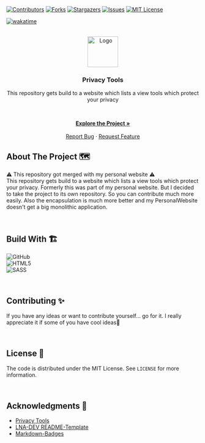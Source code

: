 <!-- VERSION: LNA-DEV-README-TEMPLATE V1.2 -->

<div id="top"></div>

[![Contributors][contributors-shield]][contributors-url]
[![Forks][forks-shield]][forks-url]
[![Stargazers][stars-shield]][stars-url]
[![Issues][issues-shield]][issues-url]
[![MIT License][license-shield]][license-url]  

[![wakatime](https://wakatime.com/badge/user/d37401d6-1566-41ea-b7ab-8cc7d2c9f55b/project/eb177495-90d7-402f-b3a5-04a5254d050d.svg)](https://wakatime.com/badge/user/d37401d6-1566-41ea-b7ab-8cc7d2c9f55b/project/eb177495-90d7-402f-b3a5-04a5254d050d)  

<!-- PROJECT LOGO -->
<br />
<div align="center">
  <a href="https://github.com/lna-dev/PrivacyTools">
    <img src="https://lna-dev.com/Assets/Metadata/Pingüino-Square.png" alt="Logo" width="80" height="80">
  </a>

<h3 align="center">Privacy Tools</h3>

This repository gets build to a website which lists a view tools which protect your privacy

<p align="center">

<br />

<a href="https://privacy.lna-dev.net"><strong>Explore the Project »</strong></a>
<br />
<br />
<a href="https://github.com/lna-dev/PrivacyTools/issues">Report Bug</a>
·
<a href="https://github.com/lna-dev/PrivacyTools/issues">Request Feature</a>
  </p>
</div>

<!-- ABOUT THE PROJECT -->
## About The Project 🗺️

⚠️ This repository got merged with my personal website ⚠️  
This repository gets build to a website which lists a view tools which protect your privacy. Formerly this was part of my personal website. But I decided to take the project to its own repository. So you can contribute much more easily. Also the encapsulation is much more better and my PersonalWebsite doesn't get a big monolithic application.

<br>

## Build With 🏗️

![GitHub](https://img.shields.io/badge/github-%23121011.svg?style=for-the-badge&logo=github&logoColor=white)  
![HTML5](https://img.shields.io/badge/html5-%23E34F26.svg?style=for-the-badge&logo=html5&logoColor=white)  
![SASS](https://img.shields.io/badge/SASS-hotpink.svg?style=for-the-badge&logo=SASS&logoColor=white)  

<br>

<!-- CONTRIBUTING -->
## Contributing ✨

If you have any ideas or want to contribute yourself... go for it. I really appreciate it if some of you have cool ideas🚀

<br>

<!-- LICENSE -->
## License 📝

The code is distributed under the MIT License. See `LICENSE` for more information.

<br>

<!-- ACKNOWLEDGMENTS -->
## Acknowledgments 🙏

- [Privacy Tools](https://privacytools.io)
- [LNA-DEV README-Template](https://github.com/lna-dev/README-Template)
- [Markdown-Badges](https://github.com/Ileriayo/markdown-badges)

<!-- MARKDOWN LINKS & IMAGES -->
[contributors-shield]: https://img.shields.io/github/contributors/lna-dev/PrivacyTools.svg?style=for-the-badge
[contributors-url]: https://github.com/lna-dev/PrivacyTools/graphs/contributors
[forks-shield]: https://img.shields.io/github/forks/lna-dev/PrivacyTools.svg?style=for-the-badge
[forks-url]: https://github.com/lna-dev/PrivacyTools/network/members
[stars-shield]: https://img.shields.io/github/stars/lna-dev/PrivacyTools.svg?style=for-the-badge
[stars-url]: https://github.com/lna-dev/PrivacyTools/stargazers
[issues-shield]: https://img.shields.io/github/issues/lna-dev/PrivacyTools.svg?style=for-the-badge
[issues-url]: https://github.com/lna-dev/PrivacyTools/issues
[license-shield]: https://img.shields.io/github/license/lna-dev/PrivacyTools.svg?style=for-the-badge
[license-url]: https://github.com/lna-dev/PrivacyTools/blob/master/LICENSE
